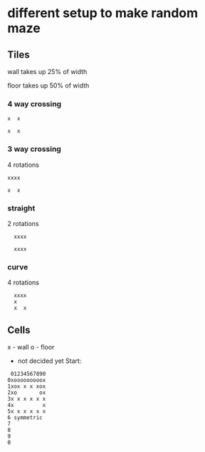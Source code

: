 different setup to make random maze
=======================================
Tiles
-------------
wall takes up 25% of width

floor takes up 50% of width

### 4 way crossing
```
x  x

x  x
```
### 3 way crossing 
4 rotations
```
xxxx

x  x
```

### straight
2 rotations
```
  xxxx

  xxxx
```
### curve
4 rotations
```
  xxxx
  x
  x  x
```

Cells
------------
x - wall
o - floor
  - not decided yet
Start:

```
 01234567890
0xooooooooox
1xox x x xox
2xo       ox
3x x x x x x
4x         x
5x x x x x x
6 symmetric
7
8
9
0
```
